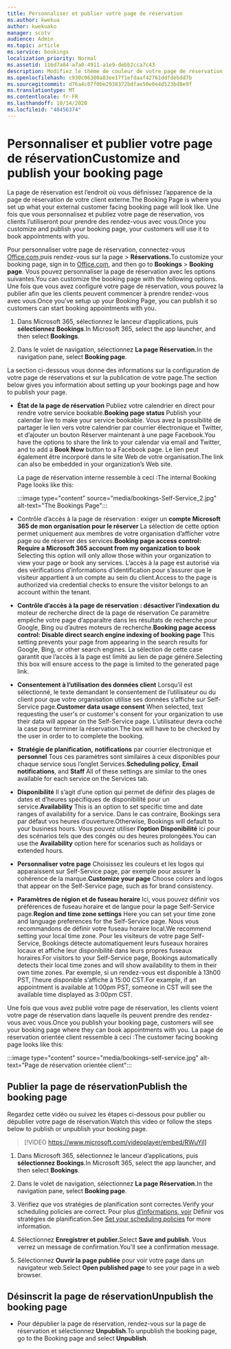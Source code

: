 ```yaml
---
title: Personnaliser et publier votre page de réservation
ms.author: kwekua
author: kwekuako
manager: scotv
audience: Admin
ms.topic: article
ms.service: bookings
localization_priority: Normal
ms.assetid: 116d7a84-a7a0-4911-a1e9-debb2cca7c43
description: Modifiez le thème de couleur de votre page de réservation dans l’application Microsoft Bookings.
ms.openlocfilehash: c930c06300a83ee17f1efdaaf42761ddfdebdd7b
ms.sourcegitcommit: d76a4c07f0be2938372bdfae50e0e4d523bd8e9f
ms.translationtype: MT
ms.contentlocale: fr-FR
ms.lasthandoff: 10/14/2020
ms.locfileid: "48456374"
---
```

# <a name="customize-and-publish-your-booking-page"></a><span data-ttu-id="78f61-103">Personnaliser et publier votre page de réservation</span><span class="sxs-lookup"><span data-stu-id="78f61-103">Customize and publish your booking page</span></span>

<span data-ttu-id="78f61-104">La page de réservation est l’endroit où vous définissez l’apparence de la page de réservation de votre client externe.</span><span class="sxs-lookup"><span data-stu-id="78f61-104">The Booking Page is where you set up what your external customer facing booking page will look like.</span></span> <span data-ttu-id="78f61-105">Une fois que vous personnalisez et publiez votre page de réservation, vos clients l’utiliseront pour prendre des rendez-vous avec vous.</span><span class="sxs-lookup"><span data-stu-id="78f61-105">Once you customize and publish your booking page, your customers will use it to book appointments with you.</span></span>

<span data-ttu-id="78f61-106">Pour personnaliser votre page de réservation, connectez-vous [Office.com,](https://office.com)puis rendez-vous sur la page  \> **Réservations.**</span><span class="sxs-lookup"><span data-stu-id="78f61-106">To customize your booking page, sign in to [Office.com](https://office.com), and then go to **Bookings** \> **Booking page**.</span></span> <span data-ttu-id="78f61-107">Vous pouvez personnaliser la page de réservation avec les options suivantes.</span><span class="sxs-lookup"><span data-stu-id="78f61-107">You can customize the booking page with the following options.</span></span> <span data-ttu-id="78f61-108">Une fois que vous avez configuré votre page de réservation, vous pouvez la publier afin que les clients peuvent commencer à prendre rendez-vous avec vous.</span><span class="sxs-lookup"><span data-stu-id="78f61-108">Once you've setup up your Booking Page, you can publish it so customers can start booking appointments with you.</span></span>

1. <span data-ttu-id="78f61-109">Dans Microsoft 365, sélectionnez le lanceur d’applications, puis **sélectionnez Bookings**.</span><span class="sxs-lookup"><span data-stu-id="78f61-109">In Microsoft 365, select the app launcher, and then select **Bookings**.</span></span>

2. <span data-ttu-id="78f61-110">Dans le volet de navigation, sélectionnez **La page Réservation.**</span><span class="sxs-lookup"><span data-stu-id="78f61-110">In the navigation pane, select **Booking page**.</span></span>

<span data-ttu-id="78f61-111">La section ci-dessous vous donne des informations sur la configuration de votre page de réservations et sur la publication de votre page.</span><span class="sxs-lookup"><span data-stu-id="78f61-111">The section below gives you information about setting up your bookings page and how to publish your page.</span></span>

- <span data-ttu-id="78f61-112">**État de la page de réservation** Publiez votre calendrier en direct pour rendre votre service bookable.</span><span class="sxs-lookup"><span data-stu-id="78f61-112">**Booking page status** Publish your calendar live to make your service bookable.</span></span> <span data-ttu-id="78f61-113">Vous avez la possibilité de partager le lien vers votre  calendrier par courrier électronique et Twitter, et d’ajouter un bouton Réserver maintenant à une page Facebook.</span><span class="sxs-lookup"><span data-stu-id="78f61-113">You have the options to share the link to your calendar via email and Twitter, and to add a **Book Now** button to a Facebook page.</span></span> <span data-ttu-id="78f61-114">Le lien peut également être incorporé dans le site Web de votre organisation.</span><span class="sxs-lookup"><span data-stu-id="78f61-114">The link can also be embedded in your organization’s Web site.</span></span>

    <span data-ttu-id="78f61-115">La page de réservation interne ressemble à ceci :</span><span class="sxs-lookup"><span data-stu-id="78f61-115">The internal Booking Page looks like this:</span></span>

    :::image type="content" source="media/bookings-Self-Service_2.jpg" alt-text="The Bookings Page":::

- <span data-ttu-id="78f61-117">Contrôle d’accès à la page de réservation : exiger un **compte Microsoft 365 de mon organisation pour le réserver**  La sélection de cette option permet uniquement aux membres de votre organisation d’afficher votre page ou de réserver des services.</span><span class="sxs-lookup"><span data-stu-id="78f61-117">**Booking page access control: Require a Microsoft 365 account from my organization to book**  Selecting this option will only allow those within your organization to view your page or book any services.</span></span> <span data-ttu-id="78f61-118">L’accès à la page est autorisé via des vérifications d’informations d’identification pour s’assurer que le visiteur appartient à un compte au sein du client.</span><span class="sxs-lookup"><span data-stu-id="78f61-118">Access to the page is authorized via credential checks to ensure the visitor belongs to an account within the tenant.</span></span>

- <span data-ttu-id="78f61-119">**Contrôle d’accès à la page de réservation : désactiver l’indexation du** moteur de recherche direct de la page de réservation Ce paramètre empêche votre page d’apparaître dans les résultats de recherche pour Google, Bing ou d’autres moteurs de recherche.</span><span class="sxs-lookup"><span data-stu-id="78f61-119">**Booking page access control: Disable direct search engine indexing of booking page** This setting prevents your page from appearing in the search results for Google, Bing, or other search engines.</span></span> <span data-ttu-id="78f61-120">La sélection de cette case garantit que l’accès à la page est limité au lien de page généré.</span><span class="sxs-lookup"><span data-stu-id="78f61-120">Selecting this box will ensure access to the page is limited to the generated page link.</span></span>

- <span data-ttu-id="78f61-121">**Consentement à l’utilisation des données client** Lorsqu’il est sélectionné, le texte demandant le consentement de l’utilisateur ou du client pour que votre organisation utilise ses données s’affiche sur Self-Service page.</span><span class="sxs-lookup"><span data-stu-id="78f61-121">**Customer data usage consent** When selected, text requesting the user's or customer's consent for your organization to use their data will appear on the Self-Service page.</span></span> <span data-ttu-id="78f61-122">L’utilisateur devra coché la case pour terminer la réservation.</span><span class="sxs-lookup"><span data-stu-id="78f61-122">The box will have to be checked by the user in order to to complete the booking.</span></span>

- <span data-ttu-id="78f61-123">**Stratégie de planification,** **notifications** par courrier électronique et **personnel** Tous ces paramètres sont similaires à ceux disponibles pour chaque service sous l’onglet Services.</span><span class="sxs-lookup"><span data-stu-id="78f61-123">**Scheduling policy**, **Email notifications**, and **Staff** All of these settings are similar to the ones available for each service on the Services tab.</span></span>

- <span data-ttu-id="78f61-124">**Disponibilité** Il s’agit d’une option qui permet de définir des plages de dates et d’heures spécifiques de disponibilité pour un service.</span><span class="sxs-lookup"><span data-stu-id="78f61-124">**Availability** This is an option to set specific time and date ranges of availability for a service.</span></span> <span data-ttu-id="78f61-125">Dans le cas contraire, Bookings sera par défaut vos heures d’ouverture.</span><span class="sxs-lookup"><span data-stu-id="78f61-125">Otherwise, Bookings will default to your business hours.</span></span> <span data-ttu-id="78f61-126">Vous pouvez utiliser **l’option Disponibilité** ici pour des scénarios tels que des congés ou des heures prolongées.</span><span class="sxs-lookup"><span data-stu-id="78f61-126">You can use the **Availability** option here for scenarios such as holidays or extended hours.</span></span>

- <span data-ttu-id="78f61-127">**Personnaliser votre page** Choisissez les couleurs et les logos qui apparaissent sur Self-Service page, par exemple pour assurer la cohérence de la marque.</span><span class="sxs-lookup"><span data-stu-id="78f61-127">**Customize your page** Choose colors and logos that appear on the Self-Service page, such as for brand consistency.</span></span>

- <span data-ttu-id="78f61-128">**Paramètres de région et de fuseau horaire** Ici, vous pouvez définir vos préférences de fuseau horaire et de langue pour la page Self-Service page.</span><span class="sxs-lookup"><span data-stu-id="78f61-128">**Region and time zone settings** Here you can set your time zone and language preferences for the Self-Service page.</span></span> <span data-ttu-id="78f61-129">Nous vous recommandons de définir votre fuseau horaire local.</span><span class="sxs-lookup"><span data-stu-id="78f61-129">We recommend setting your local time zone.</span></span> <span data-ttu-id="78f61-130">Pour les visiteurs de votre page Self-Service, Bookings détecte automatiquement leurs fuseaux horaires locaux et affiche leur disponibilité dans leurs propres fuseaux horaires.</span><span class="sxs-lookup"><span data-stu-id="78f61-130">For visitors to your Self-Service page, Bookings automatically detects their local time zones and will show availability to them in their own time zones.</span></span> <span data-ttu-id="78f61-131">Par exemple, si un rendez-vous est disponible à 13h00 PST, l’heure disponible s’affiche à 15:00 CST.</span><span class="sxs-lookup"><span data-stu-id="78f61-131">For example, if an appointment is available at 1:00pm PST, someone in CST will see the available time displayed as 3:00pm CST.</span></span>

<span data-ttu-id="78f61-132">Une fois que vous avez publié votre page de réservation, les clients voient votre page de réservation dans laquelle ils peuvent prendre des rendez-vous avec vous.</span><span class="sxs-lookup"><span data-stu-id="78f61-132">Once you publish your booking page, customers will see your booking page where they can book appointments with you.</span></span> <span data-ttu-id="78f61-133">La page de réservation orientée client ressemble à ceci :</span><span class="sxs-lookup"><span data-stu-id="78f61-133">The customer facing booking page looks like this:</span></span>

:::image type="content" source="media/bookings-self-service.jpg" alt-text="Page de réservation orientée client":::

## <a name="publish-the-booking-page"></a><span data-ttu-id="78f61-135">Publier la page de réservation</span><span class="sxs-lookup"><span data-stu-id="78f61-135">Publish the booking page</span></span>

<span data-ttu-id="78f61-136">Regardez cette vidéo ou suivez les étapes ci-dessous pour publier ou dépublier votre page de réservation.</span><span class="sxs-lookup"><span data-stu-id="78f61-136">Watch this video or follow the steps below to publish or unpublish your booking page.</span></span>

> [!VIDEO https://www.microsoft.com/videoplayer/embed/RWuYil]

1. <span data-ttu-id="78f61-137">Dans Microsoft 365, sélectionnez le lanceur d’applications, puis **sélectionnez Bookings**.</span><span class="sxs-lookup"><span data-stu-id="78f61-137">In Microsoft 365, select the app launcher, and then select **Bookings**.</span></span>

1. <span data-ttu-id="78f61-138">Dans le volet de navigation, sélectionnez **La page Réservation.**</span><span class="sxs-lookup"><span data-stu-id="78f61-138">In the navigation pane, select **Booking page**.</span></span>

1. <span data-ttu-id="78f61-139">Vérifiez que vos stratégies de planification sont correctes.</span><span class="sxs-lookup"><span data-stu-id="78f61-139">Verify your scheduling policies are correct.</span></span> <span data-ttu-id="78f61-140">Pour plus [d’informations, voir](set-scheduling-policies.md) Définir vos stratégies de planification.</span><span class="sxs-lookup"><span data-stu-id="78f61-140">See [Set your scheduling policies](set-scheduling-policies.md) for more information.</span></span>

1. <span data-ttu-id="78f61-141">Sélectionnez **Enregistrer et publier.**</span><span class="sxs-lookup"><span data-stu-id="78f61-141">Select **Save and publish**.</span></span> <span data-ttu-id="78f61-142">Vous verrez un message de confirmation.</span><span class="sxs-lookup"><span data-stu-id="78f61-142">You'll see a confirmation message.</span></span>

1. <span data-ttu-id="78f61-143">Sélectionnez **Ouvrir la page publiée** pour voir votre page dans un navigateur web.</span><span class="sxs-lookup"><span data-stu-id="78f61-143">Select **Open published page** to see your page in a web browser.</span></span>

## <a name="unpublish-the-booking-page"></a><span data-ttu-id="78f61-144">Désinscrit la page de réservation</span><span class="sxs-lookup"><span data-stu-id="78f61-144">Unpublish the booking page</span></span>

 - <span data-ttu-id="78f61-145">Pour dépublier la page de réservation, rendez-vous sur la page de réservation et sélectionnez **Unpublish**.</span><span class="sxs-lookup"><span data-stu-id="78f61-145">To unpublish the booking page, go to the Booking page and select **Unpublish**.</span></span>
